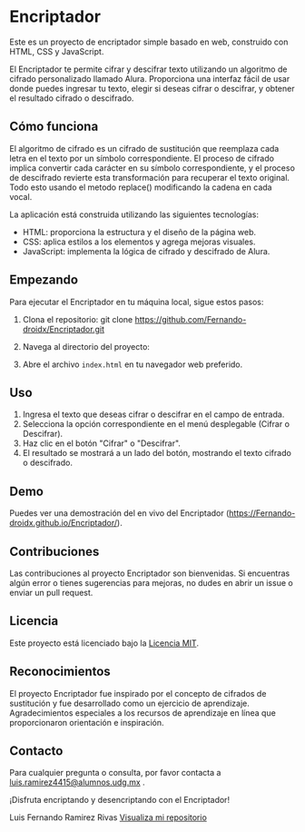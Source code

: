 # Encriptador


Este es un proyecto de encriptador simple basado en web, construido con HTML, CSS y JavaScript.

El Encriptador te permite cifrar y descifrar texto utilizando un algoritmo de cifrado personalizado llamado Alura. Proporciona una interfaz fácil de usar donde puedes ingresar tu texto, elegir si deseas cifrar o descifrar, y obtener el resultado cifrado o descifrado.

## Cómo funciona

El algoritmo de cifrado es un cifrado de sustitución que reemplaza cada letra en el texto por un símbolo correspondiente. El proceso de cifrado implica convertir cada carácter en su símbolo correspondiente, y el proceso de descifrado revierte esta transformación para recuperar el texto original.
Todo esto usando el metodo replace() modificando la cadena en cada vocal.

La aplicación está construida utilizando las siguientes tecnologías:

- HTML: proporciona la estructura y el diseño de la página web.
- CSS: aplica estilos a los elementos y agrega mejoras visuales.
- JavaScript: implementa la lógica de cifrado y descifrado de Alura.

## Empezando

Para ejecutar el Encriptador en tu máquina local, sigue estos pasos:

1. Clona el repositorio:
   git clone https://github.com/Fernando-droidx/Encriptador.git

2. Navega al directorio del proyecto:


3. Abre el archivo `index.html` en tu navegador web preferido.

## Uso

1. Ingresa el texto que deseas cifrar o descifrar en el campo de entrada.
2. Selecciona la opción correspondiente en el menú desplegable (Cifrar o Descifrar).
3. Haz clic en el botón "Cifrar" o "Descifrar".
4. El resultado se mostrará a un lado del botón, mostrando el texto cifrado o descifrado.

## Demo

Puedes ver una demostración del  en vivo del Encriptador (https://Fernando-droidx.github.io/Encriptador/).

## Contribuciones

Las contribuciones al proyecto Encriptador son bienvenidas. Si encuentras algún error o tienes sugerencias para mejoras, no dudes en abrir un issue o enviar un pull request.

## Licencia

Este proyecto está licenciado bajo la [Licencia MIT](LICENSE).

## Reconocimientos

El proyecto Encriptador fue inspirado por el concepto de cifrados de sustitución y fue desarrollado como un ejercicio de aprendizaje. Agradecimientos especiales a los recursos de aprendizaje en línea que proporcionaron orientación e inspiración.

## Contacto

Para cualquier pregunta o consulta, por favor contacta a luis.ramirez4415@alumnos.udg.mx .

¡Disfruta encriptando y desencriptando con el Encriptador!







Luis Fernando Ramirez Rivas
<a href="https://fernando-droidx.github.io/Encriptador/">Visualiza mi repositorio</a>
